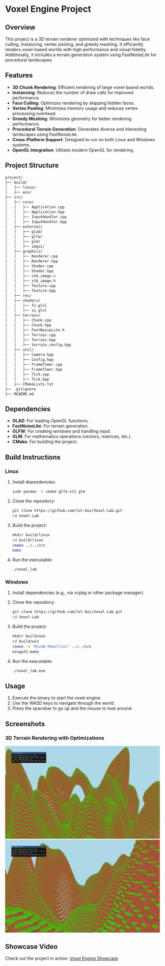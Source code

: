 # Voxel Engine Project

## Overview

This project is a 3D terrain renderer optimized with techniques like face culling, instancing, vertex pooling, and greedy meshing. It efficiently renders voxel-based worlds with high performance and visual fidelity. Additionally, it includes a terrain generation system using FastNoiseLite for procedural landscapes.

## Features

- **3D Chunk Rendering**: Efficient rendering of large voxel-based worlds.
- **Instancing**: Reduces the number of draw calls for improved performance.
- **Face Culling**: Optimizes rendering by skipping hidden faces.
- **Vertex Pooling**: Minimizes memory usage and reduces vertex processing overhead.
- **Greedy Meshing**: Minimizes geometry for better rendering performance.
- **Procedural Terrain Generation**: Generates diverse and interesting landscapes using FastNoiseLite.
- **Cross-Platform Support**: Designed to run on both Linux and Windows systems.
- **OpenGL Integration**: Utilizes modern OpenGL for rendering.

## Project Structure

```
project/
├── build/
│   ├── linux/
│   ├── win/
├── src/
│   ├── core/
│   │   ├── Application.cpp
│   │   ├── Application.hpp
│   │   ├── InputHandler.cpp
│   │   ├── InputHandler.hpp
│   ├── external/
│   │   ├── glad/
│   │   ├── glfw/
│   │   ├── glm/
│   │   ├── imgui/
│   ├── graphics/
│   │   ├── Renderer.cpp
│   │   ├── Renderer.hpp
│   │   ├── Shader.cpp
│   │   ├── Shader.hpp
│   │   ├── stb_image.c
│   │   ├── stb_image.h
│   │   ├── Texture.cpp
│   │   ├── Texture.hpp
│   ├── res/
│   ├── shaders/
│   │   ├── fs.glsl
│   │   ├── vs.glsl
│   ├── terrain/
│   │   ├── Chunk.cpp
│   │   ├── Chunk.hpp
│   │   ├── FastNoiseLite.h
│   │   ├── Terrain.cpp
│   │   ├── Terrain.hpp
│   │   ├── terrain_config.hpp
│   ├── util/
│   │   ├── Camera.hpp
│   │   ├── Config.hpp
│   │   ├── FrameTimer.cpp
│   │   ├── FrameTimer.hpp
│   │   ├── Tick.cpp
│   │   ├── Tick.hpp
│   ├── CMakeLists.txt
├── .gitignore
├── README.md
```

## Dependencies

- **GLAD**: For loading OpenGL functions.
- **FastNoiseLite**: For terrain generation.
- **GLFW**: For creating windows and handling input.
- **GLM**: For mathematics operations (vectors, matrices, etc.).
- **CMake**: For building the project.

## Build Instructions

### Linux

1. Install dependencies:

   ```sh
   sudo pacman -S cmake glfw-x11 glm
   ```

2. Clone the repository:

   ```sh
   git clone https://github.com/lol-boi/Voxel-Lab.git
   cd Voxel-Lab
   ```

3. Build the project:

   ```sh
   mkdir build/linux
   cd build/linux
   cmake ../../src
   make
   ```

4. Run the executable:

   ```sh
   ./voxel_lab
   ```

### Windows

1. Install dependencies (e.g., via vcpkg or other package manager).

2. Clone the repository:

   ```sh
   git clone https://github.com/lol-boi/Voxel-Lab.git
   cd Voxel-Lab
   ```

3. Build the project:

   ```sh
   mkdir build/win
   cd build/win
   cmake -G "MinGW Makefiles" ../../src
   mingw32-make
   ```

4. Run the executable:

   ```sh
   ./voxel_lab.exe
   ```

## Usage

1. Execute the binary to start the voxel engine.
2. Use the WASD keys to navigate through the world.
3. Press the spacebar to go up and the mouse to look around.

## Screenshots

### 3D Terrain Rendering with Optimizations

![Screenshot 1](images/screenshot1.png)
![Screenshot 2](images/screenshot2.png)

## Showcase Video

Check out the project in action: [Voxel Engine Showcase](images/showcase.mp4)
